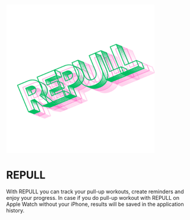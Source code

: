 <img src="repull.png" width="400" height="400">


# REPULL


With REPULL you can track your pull-up workouts, create reminders and enjoy your progress.
In case if you do pull-up workout with REPULL on Apple Watch without your iPhone, results will be saved in the application history.

